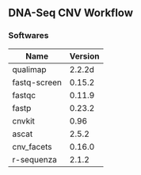 ## DNA-Seq CNV Workflow

### Softwares

| Name         | Version |
| ------------ | ------- |
| qualimap     | 2.2.2d  |
| fastq-screen | 0.15.2  |
| fastqc       | 0.11.9  |
| fastp        | 0.23.2  |
| cnvkit       | 0.96    |
| ascat        | 2.5.2   |
| cnv_facets   | 0.16.0  |
| r-sequenza   | 2.1.2   |

